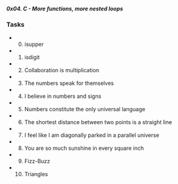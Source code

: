 ##### 0x04. C - More functions, more nested loops

### Tasks

* 0. isupper
* 1. isdigit
* 2. Collaboration is multiplication
* 3. The numbers speak for themselves
* 4. I believe in numbers and signs
* 5. Numbers constitute the only universal language
* 6. The shortest distance between two points is a straight line
* 7. I feel like I am diagonally parked in a parallel universe
* 8. You are so much sunshine in every square inch
* 9. Fizz-Buzz
* 10. Triangles
